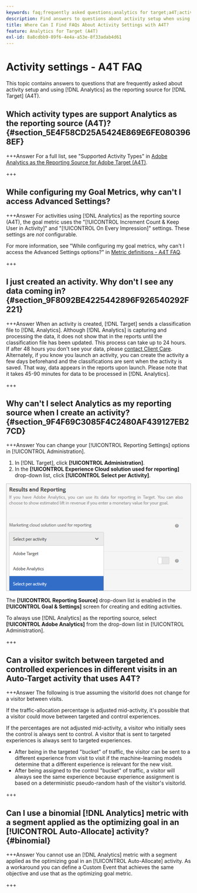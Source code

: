 ```yaml
---
keywords: faq;frequently asked questions;analytics for target;a4T;activity setup
description: Find answers to questions about activity setup when using Analytics for [!DNL Target] (A4T). A4T lets you use Analytics reporting for [!DNL Target] activities.
title: Where Can I Find FAQs About Activity Settings with A4T?
feature: Analytics for Target (A4T)
exl-id: 8a8cdbb9-89f6-4e4a-a53e-8f33adab4d61
---
```

# Activity settings - A4T FAQ

This topic contains answers to questions that are frequently asked about activity setup and using [!DNL Analytics] as the reporting source for [!DNL Target] (A4T).

## Which activity types are support Analytics as the reporting source (A4T)? {#section_5E4F58CD25A5424E869E6FE0803968EF}

+++Answer
For a full list, see "Supported Activity Types" in [Adobe Analytics as the Reporting Source for Adobe Target (A4T)](/help/main/c-integrating-target-with-mac/a4t/a4t.md#concept_7540C8C04259434AB6EE33B09F47A1DE).

+++

## While configuring my Goal Metrics, why can't I access Advanced Settings?

+++Answer
For activities using [!DNL Analytics] as the reporting source (A4T), the goal metric uses the "[!UICONTROL Increment Count & Keep User in Activity]" and "[!UICONTROL On Every Impression]" settings. These settings are *not* configurable. 

For more information, see "While configuring my goal metrics, why can't I access the Advanced Settings options?" in [Metric definitions - A4T FAQ](/help/main/c-integrating-target-with-mac/a4t/r-a4t-faq/a4t-faq-metric-definition.md).

+++

## I just created an activity. Why don't I see any data coming in? {#section_9F8092BE4225442896F926540292F221}


+++Answer
When an activity is created, [!DNL Target] sends a classification file to [!DNL Analytics]. Although [!DNL Analytics] is capturing and processing the data, it does not show that in the reports until the classification file has been updated. This process can take up to 24 hours. If after 48 hours you don't see your data, please [contact Client Care](/help/main/cmp-resources-and-contact-information.md#reference_ACA3391A00EF467B87930A450050077C). Alternately, if you know you launch an activity, you can create the activity a few days beforehand and the classifications are sent when the activity is saved. That way, data appears in the reports upon launch. Please note that it takes 45-90 minutes for data to be processed in [!DNL Analytics].

+++

## Why can't I select Analytics as my reporting source when I create an activity? {#section_9F4F69C3085F4C2480AF439127EB27CD}

+++Answer
You can change your [!UICONTROL Reporting Settings] options in [!UICONTROL Administration].

1. In [!DNL Target], click **[!UICONTROL Administration]**. 
1. In the **[!UICONTROL Experience Cloud solution used for reporting]** drop-down list, click **[!UICONTROL Select per Activity]**.

![select-per-activity image](assets/select-per-activity.png)

The **[!UICONTROL Reporting Source]** drop-down list is enabled in the **[!UICONTROL Goal & Settings]** screen for creating and editing activities.

To always use [!DNL Analytics] as the reporting source, select **[!UICONTROL Adobe Analytics]** from the drop-down list in [!UICONTROL Administration].

+++

## Can a visitor switch between targeted and controlled experiences in different visits in an Auto-Target activity that uses A4T?

+++Answer
The following is true assuming the visitorId does not change for a visitor between visits.

If the traffic-allocation percentage is adjusted mid-activity, it's possible that a visitor could move between targeted and control experiences. 

If the percentages are not adjusted mid-activity, a visitor who initially sees the control is always sent to control. A visitor that is sent to targeted experiences is always sent to targeted experiences. 

* After being in the targeted "bucket" of traffic, the visitor can be sent to a different experience from visit to visit if the machine-learning models determine that a different experience is relevant for the new visit.
* After being assigned to the control "bucket" of traffic, a visitor will always see the same experience because experience assignment is based on a deterministic pseudo-random hash of the visitor's visitorId.

+++

## Can I use a binomial [!DNL Analytics] metric with a segment applied as the optimizing goal in an [!UICONTROL Auto-Allocate] activity? {#binomial}

+++Answer
You cannot use an [!DNL Analytics] metric with a segment applied as the optimizing goal in an [!UICONTROL Auto-Allocate] activity. As a workaround you can define a Custom Event that achieves the same objective and use that as the optimizing goal metric.

+++